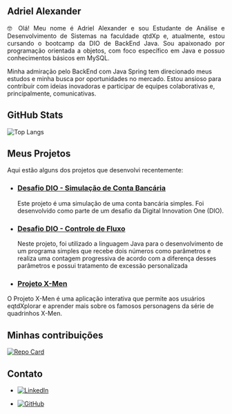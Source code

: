 <h2> Adriel Alexander</h2>

<p align="justify">
  🤓 Olá! Meu nome é Adriel Alexander e sou Estudante de Análise e Desenvolvimento de Sistemas na faculdade qtdXp e, atualmente, estou cursando o bootcamp da DIO de BackEnd Java. Sou apaixonado por programação orientada a objetos, com foco específico em Java e possuo conhecimentos básicos em MySQL.

Minha admiração pelo BackEnd com Java Spring tem direcionado meus estudos e minha busca por oportunidades no mercado. Estou ansioso para contribuir com ideias inovadoras e participar de equipes colaborativas e, principalmente, comunicativas.

</p>

## GitHub Stats

![Top Langs](https://github-readme-stats-git-masterrstaa-rickstaa.vercel.app/api/top-langs/?username=AdrielProg&bg_color=000000&border_color=3A0842&title_color=6D1C8E&text_color=FFF)

## Meus Projetos

Aqui estão alguns dos projetos que desenvolvi recentemente:

- ### [Desafio DIO - Simulação de Conta Bancária](https://github.com/AdrielProg/desafio-dio-simulacao-conta-bancaria)

  Este projeto é uma simulação de uma conta bancária simples. Foi desenvolvido como parte de um desafio da Digital Innovation One (DIO).

- ### [Desafio DIO - Controle de Fluxo](https://github.com/AdrielProg/Desafio-dio-controle-de-fluxo)

  Neste projeto, foi utilizado a linguagem Java para o desenvolvimento de um programa simples que recebe dois números como parâmetros e realiza uma contagem progressiva de acordo com a diferença desses parâmetros e possui tratamento de excessão personalizada

- ### [Projeto X-Men](https://github.com/AdrielProg/x-men-project)

O Projeto X-Men é uma aplicação interativa que permite aos usuários eqtdXplorar e aprender mais sobre os famosos personagens da série de quadrinhos X-Men.

## Minhas contribuições

[![Repo Card](https://github-readme-stats.vercel.app/api/pin/?username=AdrielProg&repo=dio-lab-open-source-contribution&bg_color=000000&border_color=3A0842&title_color=6D1C8E&text_color=FFFFFF)](https://github.com/AdrielProg/dio-lab-open-source-contribution)

## Contato

- [![LinkedIn](https://img.shields.io/badge/-LinkedIn-6633CC?style=for-the-badge&logo=linkedin&logoColor=white)](https://www.linkedin.com/in/adriel-sousa-80186a241/)

- [![GitHub](https://img.shields.io/badge/-GitHub-333333?style=for-the-badge&logo=github&logoColor=white)](https://github.com/AdrielProg)
